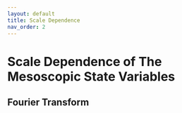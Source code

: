 ```yaml
---
layout: default
title: Scale Dependence
nav_order: 2
---
```


# Scale Dependence of The Mesoscopic State Variables

## Fourier Transform
